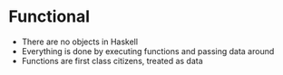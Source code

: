 # Functional

* There are no objects in Haskell
* Everything is done by executing functions and passing data around
* Functions are first class citizens, treated as data

